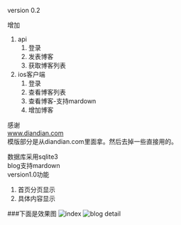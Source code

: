 
version 0.2   

增加
1. api   
    1. 登录   
    2. 发表博客   
    3. 获取博客列表   
2. ios客户端   
   1. 登录   
   2. 查看博客列表   
   3. 查看博客-支持mardown   
   4. 增加博客   



感谢   
www.diandian.com   
模版部分是从diandian.com里面拿。然后去掉一些直接用的。   


数据库采用sqlite3   
blog支持mardown   
version1.0功能   

1. 首页分页显示
2. 具体内容显示



###下面是效果图
![index](http://img3.douban.com/view/photo/photo/public/p1991639277.jpg "index")
![blog detail](http://img3.douban.com/view/photo/photo/public/p1991639404.jpg "blog detail")

